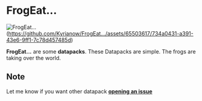# FrogEat...

![FrogEat...](https://github.com/Kyrianow/FrogEat.../assets/65503617/734a0431-a391-43e6-9ff1-7c78d457485d)(https://github.com/Kyrianow/FrogEat.../assets/65503617/734a0431-a391-43e6-9ff1-7c78d457485d)

**FrogEat...** are some **datapacks**.
These Datapacks are simple. The frogs are taking over the world.

## Note

Let me know if you want other datapack **<a href="https://github.com/Kyrianow/FrogEat.../issues" target="_blank">opening an issue**
